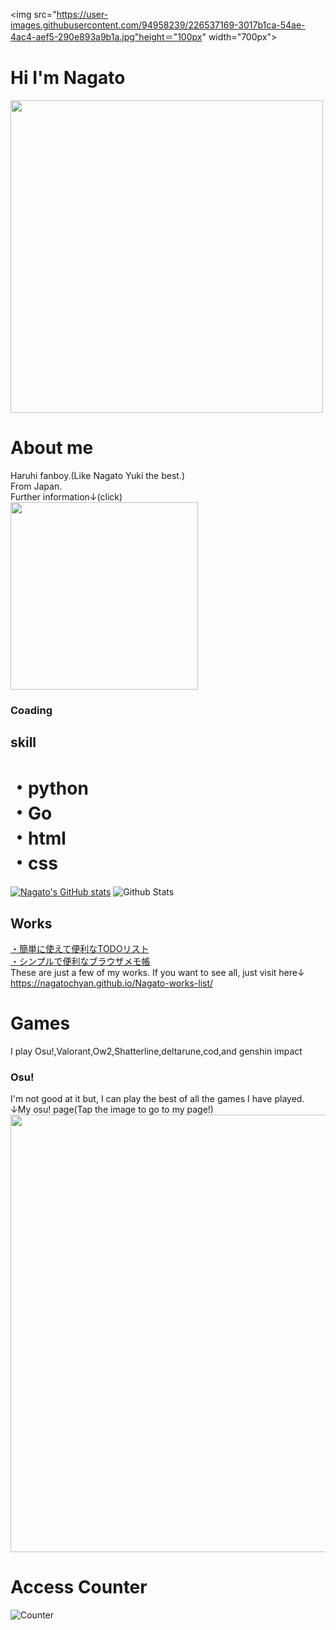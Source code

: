 <img src="https://user-images.githubusercontent.com/94958239/226537169-3017b1ca-54ae-4ac4-aef5-290e893a9b1a.jpg"height＝"100px" width="700px">

# Hi I'm Nagato
<img src="https://user-images.githubusercontent.com/94958239/164647576-b8b61ae7-7dfc-46fe-a0b6-6cf5011932ce.jpg" width="500px">

# About me
Haruhi fanboy.(Like Nagato Yuki the best.)<br>
From Japan.<br>
Further information↓(click)<br>
<a href="https://lit.link/Nagato"><img src="https://user-images.githubusercontent.com/94958239/218266765-5ed224c8-55d0-409b-a065-642151a86dbd.png" width="300px"></a>


### Coading
## skill
# ・python<br>・Go<br>・html<br>・css<br>
[![Nagato's GitHub stats](https://github-readme-stats.vercel.app/api?username=Nagatochyan&layout=compact&theme=onedark)](https://github.com/anuraghazra/github-readme-stats)
![Github Stats](https://github-readme-stats.vercel.app/api/top-langs/?username=Nagatochyan&theme=light&hide_border=false&include_all_commits=true&count_private=true&layout=compact&langs_count=10&include_private=true)
## Works
<a href= "https://nagatochyan.github.io/broswer-todo-list/" target="_blank" >・簡単に使えて便利なTODOリスト</a><br>
<a href= "https://nagatochyan.github.io/browser-memo/index.html?version=7eb7a1d" target="_blank" >・シンプルで便利なブラウザメモ帳</a><br>
These are just a few of my works.
If you want to see all, just visit here↓<br>https://nagatochyan.github.io/Nagato-works-list/
# Games
I play Osu!,Valorant,Ow2,Shatterline,deltarune,cod,and genshin impact<br>

### Osu!
I'm not good at it but, I can play the best of all the games I have played.<br>↓My osu! page(Tap the image to go to my page!)<br>
<a href="https://osu.ppy.sh/users/29720905"><img src="https://user-images.githubusercontent.com/94958239/226524790-08c907ac-9cfb-4c4e-a27b-cb14cb965ac0.png" width="700px"></a>



# Access Counter
![Counter](https://profile-counter.glitch.me/Neos21/count.svg)
